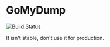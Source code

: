 GoMyDump
========

[![Build Status](https://travis-ci.org/ngdinhtoan/gomydump.svg?branch=master)](https://travis-ci.org/ngdinhtoan/gomydump)

It isn't stable, don't use it for production.
